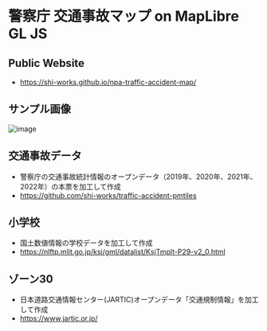 # 警察庁 交通事故マップ on MapLibre GL JS
## Public Website
- https://shi-works.github.io/npa-traffic-accident-map/

## サンプル画像
![image](https://github.com/shi-works/npa-traffic-accident-map/assets/71203808/b4ce2cef-90fe-4c3e-a81c-2f0f207477f8)

## 交通事故データ
- 警察庁の交通事故統計情報のオープンデータ（2019年、2020年、2021年、2022年）の本票を加工して作成
- https://github.com/shi-works/traffic-accident-pmtiles

## 小学校
- 国土数値情報の学校データを加工して作成
- https://nlftp.mlit.go.jp/ksj/gml/datalist/KsjTmplt-P29-v2_0.html

## ゾーン30
- 日本道路交通情報センター(JARTIC)オープンデータ「交通規制情報」を加工して作成
- https://www.jartic.or.jp/
